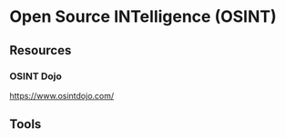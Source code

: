 # Open Source INTelligence (OSINT)


## Resources

### OSINT Dojo
https://www.osintdojo.com/


## Tools
